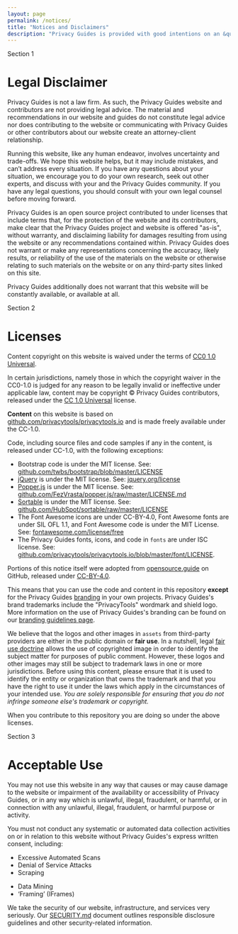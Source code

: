 ```yaml
---
layout: page
permalink: /notices/
title: "Notices and Disclaimers"
description: "Privacy Guides is provided with good intentions on an &quot;as-is&quot; basis, without warranty, and disclaiming liability for damages."
---
```


<span class="badge badge-secondary mt-5">Section 1</span>
# Legal Disclaimer

<span class="lead">Privacy Guides is not a law firm. As such, the Privacy Guides website and contributors are not providing legal advice. The material and recommendations in our website and guides do not constitute legal advice nor does contributing to the website or communicating with Privacy Guides or other contributors about our website create an attorney-client relationship.</span>

Running this website, like any human endeavor, involves uncertainty and trade-offs. We hope this website helps, but it may include mistakes, and can’t address every situation. If you have any questions about your situation, we encourage you to do your own research, seek out other experts, and discuss with your and the Privacy Guides community. If you have any legal questions, you should consult with your own legal counsel before moving forward.

Privacy Guides is an open source project contributed to under licenses that include terms that, for the protection of the website and its contributors, make clear that the Privacy Guides project and website is offered "as-is", without warranty, and disclaiming liability for damages resulting from using the website or any recommendations contained within. Privacy Guides does not warrant or make any representations concerning the accuracy, likely results, or reliability of the use of the materials on the website or otherwise relating to such materials on the website or on any third-party sites linked on this site.

Privacy Guides additionally does not warrant that this website will be constantly available, or available at all.

<span class="badge badge-secondary mt-5">Section 2</span>
# Licenses

<span class="lead">Content copyright on this website is waived under the terms of [CC0 1.0 Universal](https://github.com/privacytools/privacytools.io/blob/master/LICENSE.txt).</span>

In certain jurisdictions, namely those in which the copyright waiver in the CC0-1.0 is judged for any reason to be legally invalid or ineffective under applicable law, content may be copyright &copy; Privacy Guides contributors, released under the [CC 1.0 Universal](https://github.com/privacytools/privacytools.io/blob/master/LICENSE.txt) license.

**Content** on this website is based on [github.com/privacytools/privacytools.io](https://github.com/privacytools/privacytools.io) and is made freely available under the CC-1.0.

Code, including source files and code samples if any in the content, is released under CC-1.0, with the following exceptions:

- Bootstrap code is under the MIT license. See: [github.com/twbs/bootstrap/blob/master/LICENSE](https://github.com/twbs/bootstrap/blob/master/LICENSE)
- [jQuery](https://github.com/privacytools/privacytools.io/blob/master/assets/js/jquery-3.3.1.min.js) is under the MIT license. See: [jquery.org/license](https://jquery.org/license/)
- [Popper.js](https://github.com/privacytools/privacytools.io/blob/master/assets/js/popper.min.js) is under the MIT license. See: [github.com/FezVrasta/popper.js/raw/master/LICENSE.md](https://github.com/FezVrasta/popper.js/raw/master/LICENSE.md)
- [Sortable](https://github.com/privacytools/privacytools.io/blob/master/assets/js/sortable.min.js) is under the MIT license. See: [github.com/HubSpot/sortable/raw/master/LICENSE](https://github.com/HubSpot/sortable/raw/master/LICENSE)
- The Font Awesome icons are under CC-BY-4.0, Font Awesome fonts are under SIL OFL 1.1, and Font Awesome code is under the MIT License. See: [fontawesome.com/license/free](https://fontawesome.com/license/free)
- The Privacy Guides fonts, icons, and code in `fonts` are under ISC license. See: [github.com/privacytools/privacytools.io/blob/master/font/LICENSE](https://github.com/privacytools/privacytools.io/blob/master/font/LICENSE).

Portions of this notice itself were adopted from [opensource.guide](https://github.com/github/opensource.guide/blob/master/notices.md) on GitHub, released under [CC-BY-4.0](https://github.com/github/opensource.guide/blob/master/LICENSE).

This means that you can use the code and content in this repository **except** for the Privacy Guides [branding](https://github.com/privacytools/brand) in your own projects. Privacy Guides's brand trademarks include the "PrivacyTools" wordmark and shield logo. More information on the use of Privacy Guides's branding can be found on our [branding guidelines page](https://github.com/privacytools/brand).

We believe that the logos and other images in `assets` from third-party providers are either in the public domain or **fair use**. In a nutshell, legal [fair use doctrine](https://en.wikipedia.org/wiki/Fair_use) allows the use of copyrighted image in order to identify the subject matter for purposes of public comment. However, these logos and other images may still be subject to trademark laws in one or more jurisdictions. Before using this content, please ensure that it is used to identify the entity or organization that owns the trademark and that you have the right to use it under the laws which apply in the circumstances of your intended use. *You are solely responsible for ensuring that you do not infringe someone else's trademark or copyright.*

When you contribute to this repository you are doing so under the above licenses.

<span class="badge badge-secondary mt-5">Section 3</span>
# Acceptable Use

<span class="lead">You may not use this website in any way that causes or may cause damage to the website or impairment of the availability or accessibility of Privacy Guides, or in any way which is unlawful, illegal, fraudulent, or harmful, or in connection with any unlawful, illegal, fraudulent, or harmful purpose or activity.</span>

You must not conduct any systematic or automated data collection activities on or in relation to this website without Privacy Guides's express written consent, including:

* Excessive Automated Scans
* Denial of Service Attacks
* Scraping
- Data Mining
- ‘Framing’ (IFrames)

We take the security of our website, infrastructure, and services very seriously. Our [SECURITY.md](https://github.com/privacytools/.github/blob/master/SECURITY.md) document outlines responsible disclosure guidelines and other security-related information.
